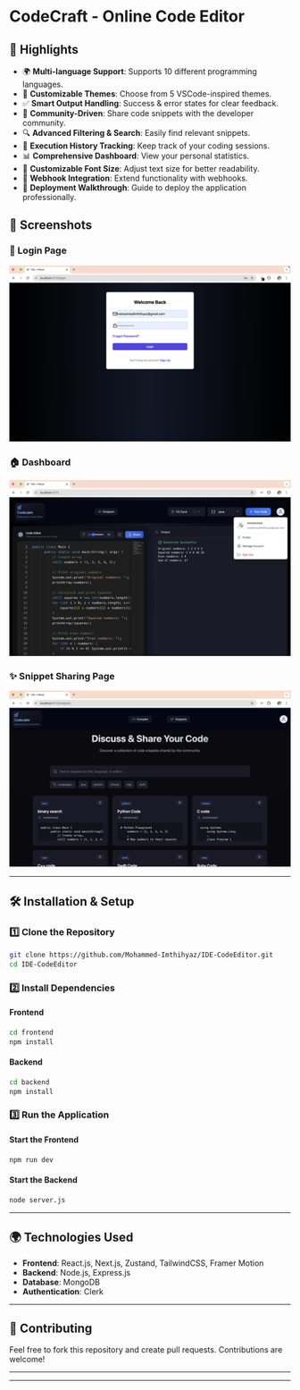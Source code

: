# CodeCraft - Online Code Editor

## 🚀 Highlights

- 🌍 **Multi-language Support**: Supports 10 different programming languages.
- 🎨 **Customizable Themes**: Choose from 5 VSCode-inspired themes.
- ✅ **Smart Output Handling**: Success & error states for clear feedback.
- 🤝 **Community-Driven**: Share code snippets with the developer community.
- 🔍 **Advanced Filtering & Search**: Easily find relevant snippets.
- 📜 **Execution History Tracking**: Keep track of your coding sessions.
- 📊 **Comprehensive Dashboard**: View your personal statistics.
- 🔡 **Customizable Font Size**: Adjust text size for better readability.
- 🔗 **Webhook Integration**: Extend functionality with webhooks.
- 🚀 **Deployment Walkthrough**: Guide to deploy the application professionally.

## 📸 Screenshots

### 🔐 Login Page
![Login Page](https://github.com/Mohammed-Imthihyaz/IDE-CodeEditor/blob/main/loginPage.jpg?raw=true)

### 🏠 Dashboard
![Dashboard](https://github.com/Mohammed-Imthihyaz/IDE-CodeEditor/blob/main/dashBoard.jpg?raw=true)

### ✨ Snippet Sharing Page
![Snippets Sharing](https://github.com/Mohammed-Imthihyaz/IDE-CodeEditor/blob/main/snippetsPage.jpg?raw=true)

---

## 🛠️ Installation & Setup

### 1️⃣ Clone the Repository
```sh
git clone https://github.com/Mohammed-Imthihyaz/IDE-CodeEditor.git
cd IDE-CodeEditor
```

### 2️⃣ Install Dependencies
#### Frontend
```sh
cd frontend
npm install
```

#### Backend
```sh
cd backend
npm install
```

### 3️⃣ Run the Application
#### Start the Frontend
```sh
npm run dev
```

#### Start the Backend
```sh
node server.js
```

---

## 🌍 Technologies Used
- **Frontend**: React.js, Next.js, Zustand, TailwindCSS, Framer Motion
- **Backend**: Node.js, Express.js
- **Database**: MongoDB
- **Authentication**: Clerk

---

## 🤝 Contributing
Feel free to fork this repository and create pull requests. Contributions are welcome!

---
---
